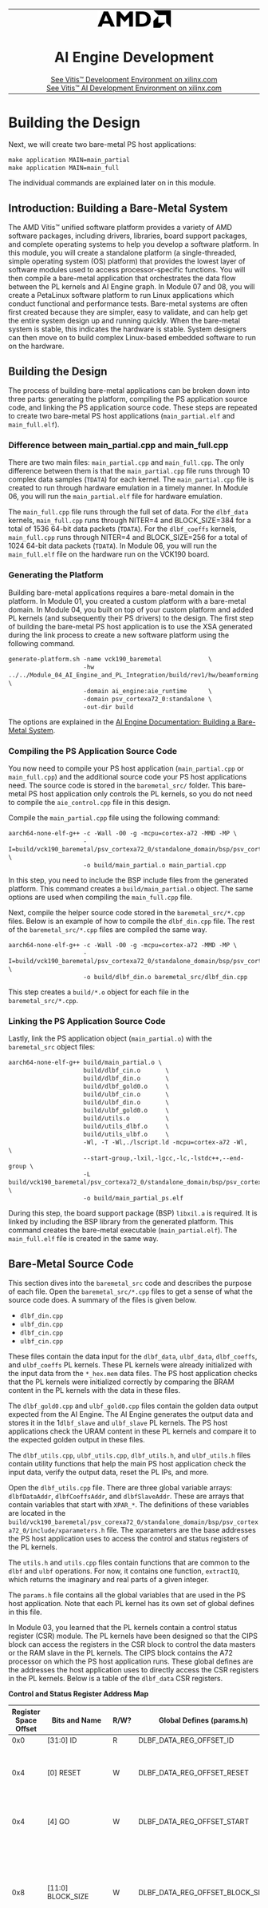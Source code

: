 ﻿<table class="sphinxhide" width="100%">
 <tr width="100%">
    <td align="center"><img src="https://raw.githubusercontent.com/Xilinx/Image-Collateral/main/xilinx-logo.png" width="30%"/><h1>AI Engine Development</h1>
    <a href="https://www.xilinx.com/products/design-tools/vitis.html">See Vitis™ Development Environment on xilinx.com</br></a>
    <a href="https://www.xilinx.com/products/design-tools/vitis/vitis-ai.html">See Vitis™ AI Development Environment on xilinx.com</a>
    </td>
 </tr>
</table>

# Building the Design

Next, we will create two bare-metal PS host applications:

```
make application MAIN=main_partial
make application MAIN=main_full
```
The individual commands are explained later on in this module.

## Introduction: Building a Bare-Metal System

The AMD Vitis™ unified software platform provides a variety of AMD software packages, including drivers, libraries, board support packages, and complete operating systems to help you develop a software platform. In this module, you will create a standalone platform (a single-threaded, simple operating system (OS) platform) that provides the lowest layer of software modules used to access processor-specific functions. You will then compile a bare-metal application that orchestrates the data flow between the PL kernels and AI Engine graph. In Module 07 and 08, you will create a PetaLinux software platform to run Linux applications which conduct functional and performance tests. Bare-metal systems are often first created because they are simpler, easy to validate, and can help get the entire system design up and running quickly. When the bare-metal system is stable, this indicates the hardware is stable. System designers can then move on to build complex Linux-based embedded software to run on the hardware.  

## Building the Design

The process of building bare-metal applications can be broken down into three parts: generating the platform, compiling the PS application source code, and linking the PS application source code. These steps are repeated to create two bare-metal PS host applications (``main_partial.elf`` and ``main_full.elf``).

### Difference between main_partial.cpp and main_full.cpp

There are two main files: ``main_partial.cpp`` and ``main_full.cpp``. The only difference between them is that the ``main_partial.cpp`` file runs through 10 complex data samples (``TDATA``) for each kernel. The ``main_partial.cpp`` file is created to run through hardware emulation in a timely manner. In Module 06, you will run the ``main_partial.elf`` file for hardware emulation.

The ``main_full.cpp`` file runs through the full set of data. For the ``dlbf_data`` kernels, ``main_full.cpp`` runs through NITER=4 and BLOCK_SIZE=384 for a total of 1536 64-bit data packets (``TDATA``). For the ``dlbf_coeffs`` kernels, ``main_full.cpp`` runs through NITER=4 and BLOCK_SIZE=256 for a total of 1024 64-bit data packets (``TDATA``). In Module 06, you will run the ``main_full.elf`` file on the hardware run on the VCK190 board.

### Generating the Platform

Building bare-metal applications requires a bare-metal domain in the platform. In Module 01, you created a custom platform with a bare-metal domain. In Module 04, you built on top of your custom platform and added PL kernels (and subsequently their PS drivers) to the design. The first step of building the bare-metal PS host application is to use the XSA generated during the link process to create a new software platform using the following command.

```
generate-platform.sh -name vck190_baremetal             \
                     -hw  ../../Module_04_AI_Engine_and_PL_Integration/build/rev1/hw/beamforming.rev1.hw.xsa \
                     -domain ai_engine:aie_runtime      \
                     -domain psv_cortexa72_0:standalone \
                     -out-dir build
```
The options are explained in the [AI Engine Documentation: Building a Bare-Metal System](https://docs.xilinx.com/r/en-US/ug1076-ai-engine-environment/Building-a-Bare-Metal-System).  

### Compiling the PS Application Source Code    

You now need to compile your PS host application (``main_partial.cpp`` or ``main_full.cpp``) and the additional source code your PS host applications need. The source code is stored in the ``baremetal_src/`` folder. This bare-metal PS host application only controls the PL kernels, so you do not need to compile the ``aie_control.cpp`` file in this design.  

Compile the ``main_partial.cpp`` file using the following command:

```
aarch64-none-elf-g++ -c -Wall -O0 -g -mcpu=cortex-a72 -MMD -MP \
                     -I=build/vck190_baremetal/psv_cortexa72_0/standalone_domain/bsp/psv_cortexa72_0/include  \  
                     -o build/main_partial.o main_partial.cpp

```

In this step, you need to include the BSP include files from the generated platform. This command creates a `build/main_partial.o` object. The same options are used when compiling the ``main_full.cpp`` file.   

Next, compile the helper source code stored in the ``baremetal_src/*.cpp`` files. Below is an example of how to compile the ``dlbf_din.cpp`` file. The rest of the ``baremetal_src/*.cpp`` files are compiled the same way.

```
aarch64-none-elf-g++ -c -Wall -O0 -g -mcpu=cortex-a72 -MMD -MP \
                     -I=build/vck190_baremetal/psv_cortexa72_0/standalone_domain/bsp/psv_cortexa72_0/include \   
                     -o build/dlbf_din.o baremetal_src/dlbf_din.cpp
```

This step creates a ``build/*.o`` object for each file in the ``baremetal_src/*.cpp``.

### Linking the PS Application Source Code  

Lastly, link the PS application object (``main_partial.o``) with the ``baremetal_src`` object files:

```
aarch64-none-elf-g++ build/main_partial.o \
                     build/dlbf_cin.o       \
                     build/dlbf_din.o       \
                     build/dlbf_gold0.o     \
                     build/ulbf_cin.o       \
                     build/ulbf_din.o       \
                     build/ulbf_gold0.o     \
                     build/utils.o          \
                     build/utils_dlbf.o     \
                     build/utils_ulbf.o     \
                     -Wl, -T -Wl,./lscript.ld -mcpu=cortex-a72 -Wl,     \
                     --start-group,-lxil,-lgcc,-lc,-lstdc++,--end-group \
                     -L build/vck190_baremetal/psv_cortexa72_0/standalone_domain/bsp/psv_cortexa72_0/lib \
                     -o build/main_partial_ps.elf
```

During this step, the board support package (BSP) ``libxil.a`` is required. It is linked by including the BSP library from the generated platform. This command creates the bare-metal executable (``main_partial.elf``). The ``main_full.elf`` file is created in the same way.

## Bare-Metal Source Code

This section dives into the ``baremetal_src`` code and describes the purpose of each file. Open the ``baremetal_src/*.cpp`` files to get a sense of what the source code does. A summary of the files is given below.

* ``dlbf_din.cpp``
* ``ulbf_din.cpp``
* ``dlbf_cin.cpp``
* ``ulbf_cin.cpp``

These files contain the data input for the ``dlbf_data``, ``ulbf_data``, ``dlbf_coeffs``, and ``ulbf_coeffs`` PL kernels. These PL kernels were already initialized with the input data from the ``*_hex.mem`` data files. The PS host application checks that the PL kernels were initialized correctly by comparing the BRAM content in the PL kernels with the data in these files.

The ``dlbf_gold0.cpp`` and ``ulbf_gold0.cpp`` files contain the golden data output expected from the AI Engine. The AI Engine generates the output data and stores it in the 1``dlbf_slave`` and ``ulbf_slave`` PL kernels. The PS host applications check the URAM content in these PL kernels and compare it to the expected golden output in these files.

The ``dlbf_utils.cpp``, ``ulbf_utils.cpp``, ``dlbf_utils.h``, and ``ulbf_utils.h`` files contain utility functions that help the main PS host application check the input data, verify the output data, reset the PL IPs, and more.

Open the ``dlbf_utils.cpp`` file. There are three global variable arrays: `dlbfDataAddr`, `dlbfCoeffsAddr`, and `dlbfSlaveAddr`. These are arrays that contain variables that start with `XPAR_*`. The definitions of these variables are located in the `build/vck190_baremetal/psv_corexa72_0/standalone_domain/bsp/psv_cortexa72_0/include/xparameters.h` file. The xparameters are the base addresses the PS host application uses to access the control and status registers of the PL kernels.

The ``utils.h`` and ``utils.cpp`` files contain functions that are common to the ``dlbf`` and ``ulbf`` operations. For now, it contains one function, `extractIQ`, which returns the imaginary and real parts of a given integer.

The ``params.h`` file contains all the global variables that are used in the PS host application. Note that each PL kernel has its own set of global defines in this file.

In Module 03, you learned that the PL kernels contain a control status register (CSR) module. The PL kernels have been designed so that the CIPS block can access the registers in the CSR block to control the data masters or the RAM slave in the PL kernels. The CIPS block contains the A72 processor on which the PS host application runs. These global defines are the addresses the host application uses to directly access the CSR registers in the PL kernels. Below is a table of the ``dlbf_data`` CSR registers.

**Control and Status Register Address Map**

| Register Space Offset | Bits and Name | R/W? | Global Defines (params.h) | Description |  
|  ---  |  ---  |  ---  | --- | --- |
| 0x0 | \[31:0\] ID | R | DLBF_DATA_REG_OFFSET_ID | 32-bit ID register.|
| 0x4 | \[0\] RESET | W | DLBF_DATA_REG_OFFSET_RESET | 1:assert, 0:deassert. Also assigned to the `m_axis_rst_bram` input in the CRS module. |
| 0x4 | \[4\] GO | W | DLBF_DATA_REG_OFFSET_START | 1: start PL traffic, 0: stop PL traffic. Also assigned to the `go_bram` input in the CRS module. |
| 0x8 | \[11:0\] BLOCK_SIZE | W | DLBF_DATA_REG_OFFSET_BLOCK_SIZE | Sets the block size of the stream frame. TLAST is asserted for every <BLOCK_SIZE> number of cycles. Also assigned to the `block_size_bram` input in the CRS module. |  
| 0xC | \[11:0\] NITER | W| DLBF_DATA_REG_OFFSET_NITER | Sets the number of iterations of the data to go through. If this set to 0, data will be transmitted to the AI Engine forever. Also assigned to the `niter_bram` input in the CRS module. The bare-metal host applications set this register to 4.|
| 0x10 | \[15:0\] ROLLOVER_ADDR | W | DLBF_DATA_REG_OFFSET_ROLLOVER | When the BRAM address reaches the rollover address, it will reset to 0. Also assigned to the `rollover_addr_bram` input in the CRS module. |
| 0x20 | \[0\] MASTER_DONE | R | DLBF_DATA_REG_OFFSET_DONE | When this status register is 1'b, the data master is done sending data to the AI Engine. Also assigned to the `m0_done_bram` input in the CRS module. |

All the PL master kernels (``dlbf_data``, ``dlfbf_coeffs``, ``ulbf_data``, and ``ulbf_coeffs``) also contain multiple PL data masters (BRAMs). The ``dlbf_data`` and ``dlbf_coeffs`` have four data masters. The ``ulbf_data`` and ``ulbf_coeffs`` have eight data masters. Each of these data masters also has its own set of CRS registers. The PS host application can access each PL data master register by adding the ``dlbf_data`` xparameter + the data master’s offset + the CRS offset + the CRS register offset.

The following table is a list of the ``dlbf_data`` data masters’ offsets and the CRS offset:

**Register Address Map**

| Register Space Offset | Bits and Name | R/W? | Global Defines (params.h) | Description |  
|  ---  |  ---  |  ---  | --- | --- |
|0x0000_0000|--|R| DLBF_DATA_RAM0_OFFSET | Master 0 data offset. |
|0x0010_0000|--|R| DLBF_DATA_RAM1_OFFSET | Master 1 data offset. |
|0x0020_0000|--|R| DLBF_DATA_RAM2_OFFSET | Master 2 data offset. |
|0x0030_0000|--|R| DLBF_DATA_RAM3_OFFSET | Master 3 data offset. |
|0x0008_0000|--|R| DLBF_DATA_CSR_OFFSET  | CSR offset.          |

For example, if the PS host application wants to write to the RESET register of data master 0 in the ``dlbf_data_00`` PL kernel, it must write to the following address:

```
RESET0_ADDR = XPAR_DLBF_DATA_00 + DLBF_DATA_RAM0_OFFSET + DLBF_DATA_CSR_OFFSET + DLBF_DATA_REG_OFFSET_RESET
```

The rest of the PL master kernels (``dlbf_data``, ``dlbf_coeffs``, ``ulbf_data``, and ``ulbf_coeffs``) also have similar register address mappings.

The control and status registers of the ``dlbf_slave`` PL kernel are shown in the following table.

**Register Address Map**

| Register Space Offset | Bits and Name | R/W? | Global Defines (params.h) | Description |  
|  ---  |  ---  |  ---  | --- | --- |
| 0x0 | \[31:0\] ID | R | DLBF_SLAVE_REG_OFFSET_ID | 32-bit ID register.|
| 0x4 | \[0\] RESET | W | DLBF_SLAVE_REG_OFFSET_RESET | 1:assert, 0:de-assert. Also assigned to the `slave_rst_bram` input in the CRS module. |
| 0xC | \[11:0\] NITER | W | DLBF_SLAVE_REG_OFFSET_NITER | Sets the number of iterations of the data to go through. If this set to 0m, data will be transmitted to the AI Engine forever. Also assigned to the niter_bram input in the CRS module. The ``main_partial.cpp`` sets this to 4. The ``main_full.cpp`` sets this is TODO. |
| 0x20 | \[0\] SLAVE_DONE | R | DLBF_SLAVE_REG_OFFSET_DONE | When this status register is 1'b, the RAM slave is done receiving data from the AI Engine. Also assigned to the `rxdone_bram` input in the CRS module. |

Each data slave PL kernel (``dlbf_slave`` and ``ulbf_slave``) contain only one RAM slave (URAM). The PS host application can access each RAM slave module by adding the CRS offset (0x0008_0000) to the CRS register offset. For example, to access the NITER register, write to the following address:

```
NITER_ADDR = DLBF_SLAVE_CSR_OFFSET + DLBF_SLAVE_REG_OFFSET_NITER
```

The ``ulbf_slave`` PL kernel also has the same register address mapping, and its CSR registers are accessed in the same way.

## PS Host Application

The next step is to review the PS host application and understand how it orchestrates the data flow between the PL kernels and the AI Engine. The PS host application also verifies the output data stored in the ``dlbf_slave`` and ``ulbf_slave`` PL kernels by comparing it to golden reference data.

### Main Function

Open the ``main_partial.cpp`` source code and review the main function. It calls two functions: ``test_dlbf`` and ``test_ulbf``. If either of them returns 0, the test has failed. If both of them return 1, the test has passed. The ``test_ulbf`` function is structured in the same way as the ``test_dlbf`` function.

### test_dlbf/test_ulbf Functions

This section details the ``test_dlbf`` function (it is left to you to review the ``test_ulbf`` function). The diagram below shows the execution flow of the ``test_dlbf`` and ``test_ulbf`` functions.

![PS Host Application Execution Flow](images/Mod5_application_execution_flow.PNG)

### Reset

The first thing the `test_dlbf` function does is call the `dlbf_reset` function (defined in the `utils_dlbf.cpp` file). This function resets the ``dlbf_data``, ``dlbf_coeff``, and ``dlbf_slave`` PL kernels. This is done by asserting and deasserting the DLBF_DATA_REG_OFFSET_RESET register using the `Xil_Out32` function. The `Xil_Out32` function is part of the AMD Hardware Abstraction Layer API in the standalone library. This API is used throughout this PS host application. See the OS and Libraries Document Collection ([UG643](https://www.xilinx.com/search/support-keyword-search.html#q=ug643)) for the full API documentation.

### Configuration

The `test_dlbf` function calls the `dlbf_data_config_ips`, `dlbf_coeffs_config_ips`, and `dlbf_slave_config_ips` functions. The functions configure the BLOCK_SIZE, NITER, and ROLLOVER_ADDR registers.

| PL Kernel | BLOCK_SIZE | NITER | ROLLOVER_ADDR |  
|  ---  |  ---  |  ---  |  ---  |
| dlbf_data | 384 64-bit TDATA | 4 | 1536 |
| dlbf_coeffs | 256 64-bit TDATA | 4 | 1024 |
| dlbf_slave | 768 32-bit TDATA | 4 | -- |

### Check RAM

The `dlbf_data_check_ram` and `dlbf_coeffs_check_ram` functions are called. These functions are optional, but they are useful for debugging. In Module 03, the BRAMs in the ``dlbf_data`` and ``dlbf_coeffs`` PL kernels were initialized to input data stored in ``*_hex.mem`` data files. These `check_ram` functions ensure that the ``dlbf_data`` and ``dlbf_coeffs`` RAMs have been initialized to the correct values. The golden input data is stored in the `dlbf_din.cpp` and `dlbf_coeffs.cpp` files.

### Start

The `dlbf_start` function is called. This function asserts the `GO` register bit for the ``dlbf_data`` and ``dlbf_coeffs`` PL kernels to start the PL traffic to the AI Engine.

### Wait for Done: Inputs

The `dlbf_data_wait_for_done` is called continuously in a while loop. This function reads the MASTER_DONE register on each ``dlbf_data`` PL kernel. When all four data masters in the ``dlbf_data`` PL kernels have a status of DONE, the function returns a 1'b, which breaks the while loop. The while loop only calls the function 100 times maximum, and times out if the ``dlbf_data`` kernels are not done by then.

After the ``dlbf_data`` kernels are done sending their data to the AI Engine, wait for the ``dlbf_coeffs`` to send their data to the AI Engine. If the ``dlbf_data`` or ``dlbf_coeffs`` kernels time out, the test fails.

### Wait for Done: Outputs

Wait for the ``dlbf_slave`` kernels to finish receiving output data from the AI Engine. The ``dlbf_slaves`` are done when NITER\*BLOCKSIZE number of 32-bit complex data samples (``TDATA``) are received from the AI Engine. If the ``dlbf_slaves`` time out, the test fails.

### Verify Output

If the ``dlbf_slave`` does not time out, the `test_dlbf` function calls the `dlbf_slave_read_and_verify` function. This function compares the data in the ``dlbf_slave`` to the golden output data in the `dlbf_gold0.cpp` file. If there are any mismatches, the test fails. If all the output data matches the golden output data, then the `test_dlbf` passes and returns a 1'b to the main function.

## Test ULBF

The main function then calls the `test_ulbf` function. It starts the ULBF kernels and verifies the output of the AI Engine using the same execution flow as the `test_dlbf` function.

## References

* [Xilinx Standalone Library Documentation OS and Libraries Document Collection](https://www.xilinx.com/search/support-keyword-search.html#q=ug643)
* [AI Engine Documentation: Building a Bare-Metal System](https://docs.xilinx.com/r/en-US/ug1076-ai-engine-environment/Building-a-Bare-Metal-System)

### Support

GitHub issues will be used for tracking requests and bugs. For questions go to [forums.xilinx.com](http://forums.xilinx.com/).



<p class="sphinxhide" align="center"><sub>Copyright © 2020–2024 Advanced Micro Devices, Inc</sub></p>

<p class="sphinxhide" align="center"><sup><a href="https://www.amd.com/en/corporate/copyright">Terms and Conditions</a></sup></p>
